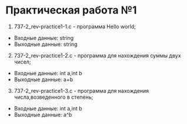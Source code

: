 # Практическая работа №1
1. 737-2_rev-practice1-1.c - программа Hello world;
- Входные данные: string
- Выходные данные: string
2. 737-2_rev-practice1-2.c - программа для нахождения суммы двух чисел;
- Входные данные: int a,int b
- Выходные данные: a+b
3. 737-2_rev-practice1-3.c - программа для нахождения числа,возведенного в степень;  
- Входные данные: int a,int b
- Выходные данные: a^b
